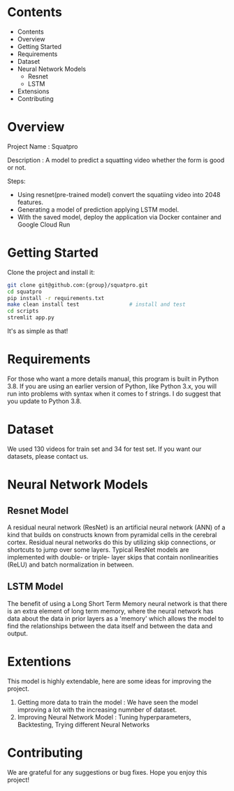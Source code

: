 # Contents

- Contents
- Overview
- Getting Started
- Requirements
- Dataset
- Neural Network Models
  - Resnet
  - LSTM
- Extensions
- Contributing


# Overview

Project Name : Squatpro

Description :  A model to predict a squatting video whether the form is good or not.

Steps:
- Using resnet(pre-trained model) convert the squatiing video into 2048 features.
- Generating a model of prediction applying LSTM model.
- With the saved model, deploy the application via Docker container and Google Cloud Run


# Getting Started

Clone the project and install it:

```bash
git clone git@github.com:{group}/squatpro.git
cd squatpro
pip install -r requirements.txt
make clean install test                # install and test
cd scripts
stremlit app.py
```
It's as simple as that!

# Requirements

For those who want a more details manual, this program is built in Python 3.8. If you are using an earlier version of Python, like Python 3.x, you will run into problems with syntax when it comes to f strings. I do suggest that you update to Python 3.8.

# Dataset

We used 130 videos for train set and 34 for test set. If you want our datasets, please contact us.

# Neural Network Models

## Resnet Model

A residual neural network (ResNet) is an artificial neural network (ANN) of a kind that builds on constructs known from pyramidal cells in the cerebral cortex. Residual neural networks do this by utilizing skip connections, or shortcuts to jump over some layers. Typical ResNet models are implemented with double- or triple- layer skips that contain nonlinearities (ReLU) and batch normalization in between.

## LSTM Model

The benefit of using a Long Short Term Memory neural network is that there is an extra element of long term memory, where the neural network has data about the data in prior layers as a 'memory' which allows the model to find the relationships between the data itself and between the data and output.

# Extentions

This model is highly extendable, here are some ideas for improving the project.

1. Getting more data to train the model : We have seen the model improving a lot with the increasing numnber of dataset.
2. Improving Neural Network Model  : Tuning hyperparameters, Backtesting, Trying different Neural Networks

# Contributing

We are grateful for any suggestions or bug fixes. Hope you enjoy this project!
